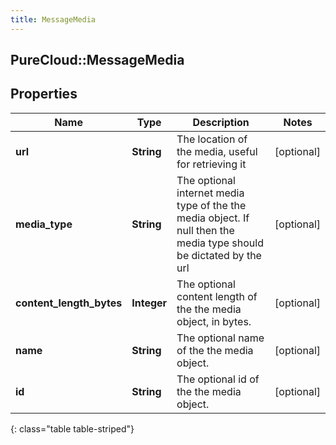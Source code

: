 ```yaml
---
title: MessageMedia
---
```

## PureCloud::MessageMedia

## Properties

|Name | Type | Description | Notes|
|------------ | ------------- | ------------- | -------------|
| **url** | **String** | The location of the media, useful for retrieving it | [optional] |
| **media_type** | **String** | The optional internet media type of the the media object.  If null then the media type should be dictated by the url | [optional] |
| **content_length_bytes** | **Integer** | The optional content length of the the media object, in bytes. | [optional] |
| **name** | **String** | The optional name of the the media object. | [optional] |
| **id** | **String** | The optional id of the the media object. | [optional] |
{: class="table table-striped"}



